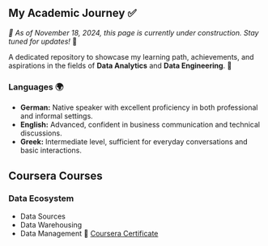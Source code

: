 ## My Academic Journey ✅  
*📅 As of November 18, 2024, this page is currently under construction. Stay tuned for updates!* 🚧  


A dedicated repository to showcase my learning path, achievements, and aspirations in the fields of **Data Analytics** and **Data Engineering**. 🚀  

### Languages 🌍  
- **German:** Native speaker with excellent proficiency in both professional and informal settings.  
- **English:** Advanced, confident in business communication and technical discussions.  
- **Greek:** Intermediate level, sufficient for everyday conversations and basic interactions.

## Coursera Courses

### Data Ecosystem
 - Data Sources
 - Data Warehousing
 - Data Management
📄 [Coursera Certificate](https://github.com/KonstantinData/list-of-courses-certifications/blob/main/Certificates/Coursera%20Data%20Ecosystem%201FBABXJDT2JH.pdf)
